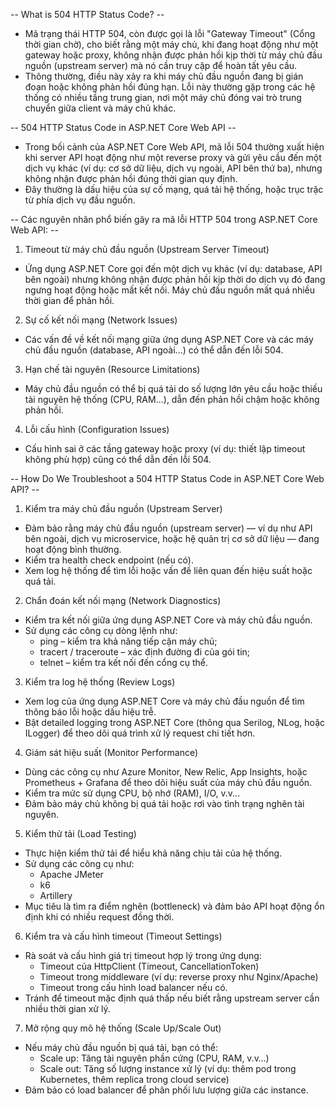 -- What is 504 HTTP Status Code? --
- Mã trạng thái HTTP 504, còn được gọi là lỗi "Gateway Timeout" (Cổng thời gian chờ), cho biết rằng một máy chủ, khi đang hoạt động như một gateway hoặc proxy, không nhận được phản hồi kịp thời từ máy chủ đầu nguồn (upstream server) mà nó cần truy cập để hoàn tất yêu cầu. 
- Thông thường, điều này xảy ra khi máy chủ đầu nguồn đang bị gián đoạn hoặc không phản hồi đúng hạn. Lỗi này thường gặp trong các hệ thống có nhiều tầng trung gian, nơi một máy chủ đóng vai trò trung chuyển giữa client và máy chủ khác.

-- 504 HTTP Status Code in ASP.NET Core Web API --
- Trong bối cảnh của ASP.NET Core Web API, mã lỗi 504 thường xuất hiện khi server API hoạt động như một reverse proxy và gửi yêu cầu đến một dịch vụ khác (ví dụ: cơ sở dữ liệu, dịch vụ ngoài, API bên thứ ba), nhưng không nhận được phản hồi đúng thời gian quy định.
- Đây thường là dấu hiệu của sự cố mạng, quá tải hệ thống, hoặc trục trặc từ phía dịch vụ đầu nguồn.

-- Các nguyên nhân phổ biến gây ra mã lỗi HTTP 504 trong ASP.NET Core Web API: --
1. Timeout từ máy chủ đầu nguồn (Upstream Server Timeout)
- Ứng dụng ASP.NET Core gọi đến một dịch vụ khác (ví dụ: database, API bên ngoài) nhưng không nhận được phản hồi kịp thời do dịch vụ đó đang ngưng hoạt động hoặc mất kết nối. Máy chủ đầu nguồn mất quá nhiều thời gian để phản hồi.

2. Sự cố kết nối mạng (Network Issues)
- Các vấn đề về kết nối mạng giữa ứng dụng ASP.NET Core và các máy chủ đầu nguồn (database, API ngoài...) có thể dẫn đến lỗi 504.

3. Hạn chế tài nguyên (Resource Limitations)
- Máy chủ đầu nguồn có thể bị quá tải do số lượng lớn yêu cầu hoặc thiếu tài nguyên hệ thống (CPU, RAM...), dẫn đến phản hồi chậm hoặc không phản hồi.

4. Lỗi cấu hình (Configuration Issues)
- Cấu hình sai ở các tầng gateway hoặc proxy (ví dụ: thiết lập timeout không phù hợp) cũng có thể dẫn đến lỗi 504.

-- How Do We Troubleshoot a 504 HTTP Status Code in ASP.NET Core Web API? --
1. Kiểm tra máy chủ đầu nguồn (Upstream Server)
- Đảm bảo rằng máy chủ đầu nguồn (upstream server) — ví dụ như API bên ngoài, dịch vụ microservice, hoặc hệ quản trị cơ sở dữ liệu — đang hoạt động bình thường.
- Kiểm tra health check endpoint (nếu có).
- Xem log hệ thống để tìm lỗi hoặc vấn đề liên quan đến hiệu suất hoặc quá tải.

2. Chẩn đoán kết nối mạng (Network Diagnostics)
- Kiểm tra kết nối giữa ứng dụng ASP.NET Core và máy chủ đầu nguồn.
- Sử dụng các công cụ dòng lệnh như:
  - ping – kiểm tra khả năng tiếp cận máy chủ;
  - tracert / traceroute – xác định đường đi của gói tin;
  - telnet – kiểm tra kết nối đến cổng cụ thể.

3. Kiểm tra log hệ thống (Review Logs)
- Xem log của ứng dụng ASP.NET Core và máy chủ đầu nguồn để tìm thông báo lỗi hoặc dấu hiệu trễ.
- Bật detailed logging trong ASP.NET Core (thông qua Serilog, NLog, hoặc ILogger) để theo dõi quá trình xử lý request chi tiết hơn.

4. Giám sát hiệu suất (Monitor Performance)
- Dùng các công cụ như Azure Monitor, New Relic, App Insights, hoặc Prometheus + Grafana để theo dõi hiệu suất của máy chủ đầu nguồn.
- Kiểm tra mức sử dụng CPU, bộ nhớ (RAM), I/O, v.v...
- Đảm bảo máy chủ không bị quá tải hoặc rơi vào tình trạng nghẽn tài nguyên.

5. Kiểm thử tải (Load Testing)
- Thực hiện kiểm thử tải để hiểu khả năng chịu tải của hệ thống.
- Sử dụng các công cụ như:
  - Apache JMeter
  - k6
  - Artillery
- Mục tiêu là tìm ra điểm nghẽn (bottleneck) và đảm bảo API hoạt động ổn định khi có nhiều request đồng thời.

6. Kiểm tra và cấu hình timeout (Timeout Settings)
- Rà soát và cấu hình giá trị timeout hợp lý trong ứng dụng:
  - Timeout của HttpClient (Timeout, CancellationToken)
  - Timeout trong middleware (ví dụ: reverse proxy như Nginx/Apache)
  - Timeout trong cấu hình load balancer nếu có.
- Tránh để timeout mặc định quá thấp nếu biết rằng upstream server cần nhiều thời gian xử lý.

7. Mở rộng quy mô hệ thống (Scale Up/Scale Out)
- Nếu máy chủ đầu nguồn bị quá tải, bạn có thể:
  - Scale up: Tăng tài nguyên phần cứng (CPU, RAM, v.v…)
  - Scale out: Tăng số lượng instance xử lý (ví dụ: thêm pod trong Kubernetes, thêm replica trong cloud service)
- Đảm bảo có load balancer để phân phối lưu lượng giữa các instance.